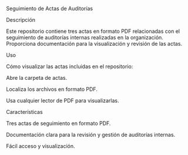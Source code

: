 Seguimiento de Actas de Auditorías

Descripción

Este repositorio contiene tres actas en formato PDF relacionadas con el seguimiento de auditorías internas realizadas en la organización. Proporciona documentación para la visualización y revisión de las actas.

Uso

Cómo visualizar las actas incluidas en el repositorio:

Abre la carpeta de actas.

Localiza los archivos en formato PDF.

Usa cualquier lector de PDF para visualizarlas.

Características

Tres actas de seguimiento en formato PDF.

Documentación clara para la revisión y gestión de auditorías internas.

Fácil acceso y visualización.


